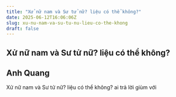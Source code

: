 ```yaml
---
title: "Xử nữ nam và Sư tử nữ? liệu có thể không?"
date: 2025-06-12T16:06:06Z
slug: xu-nu-nam-va-su-tu-nu-lieu-co-the-khong
draft: false
---
```


## Xử nữ nam và Sư tử nữ? liệu có thể không?

## Anh Quang

Xử nữ nam và Sư tử nữ? liệu có thể không? ai trả lời giùm với